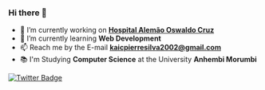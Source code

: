 ### Hi there 👋

- 🔭 I’m currently working on [**Hospital Alemão Oswaldo Cruz**](https://github.com/hospitalalemao) 
- 🌱 I’m currently learning **Web Development**
- 📫 Reach me by the E-mail **kaicpierresilva2002@gmail.com**
- 📚 I'm Studying **Computer Science** at the University **Anhembi Morumbi**

[![Twitter Badge](https://img.shields.io/badge/-@PierreKaic-6633cc?style=flat-square&labelColor=6633cc&logo=twitter&logoColor=white&link=https://twitter.com/PierreKaic)](https://twitter.com/PierreKaic) 
<!-- [![Linkedin Badge](https://img.shields.io/badge/-Diego%20Fernandes-6633cc?style=flat-square&logo=Linkedin&logoColor=white&link=https://www.linkedin.com/in/diego-schell-fernandes/)](https://www.linkedin.com/in/diego-schell-fernandes/) 
[![Gmail Badge](https://img.shields.io/badge/-diego.schell.f@gmail.com-6633cc?style=flat-square&logo=Gmail&logoColor=white&link=mailto:diego.schell.f@gmail.com)](mailto:diego.schell.f@gmail.com) -->

<!--
**KaicPierre/KaicPierre** is a ✨ _special_ ✨ repository because its `README.md` (this file) appears on your GitHub profile.

Here are some ideas to get you started:



- 👯 I’m looking to collaborate on ...
- 🤔 I’m looking for help with ...
- 💬 Ask me about ...

- 😄 Pronouns: ...
- ⚡ Fun fact: ...
-->
